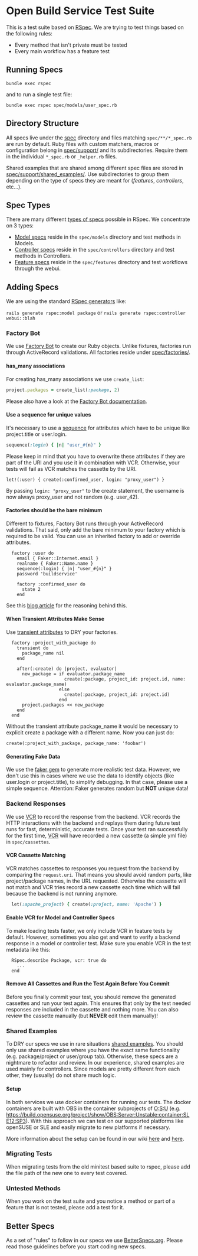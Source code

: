 # Open Build Service Test Suite

This is a test suite based on [RSpec](http://rspec.info/). We are trying to
test things based on the following rules:

* Every method that isn't private must be tested
* Every main workflow has a feature test

## Running Specs

```bundle exec rspec```

and to run a single test file:

```
bundle exec rspec spec/models/user_spec.rb
```

## Directory Structure

All specs live under the [spec](https://github.com/openSUSE/open-build-service/tree/master/src/api/spec) directory and files matching `spec/**/*_spec.rb` are run by default.
Ruby files with custom matchers, macros or configuration belong in [spec/support/](https://github.com/openSUSE/open-build-service/tree/master/src/api/spec/support) and its subdirectories.
Require them in the individual `*_spec.rb` or `_helper.rb` files.

Shared examples that are shared among different spec files are stored in [spec/support/shared_examples/](https://github.com/openSUSE/open-build-service/tree/master/src/api/spec/support/shared_examples).
Use subdirectories to group them depending on the type of specs they are meant for (_features_, _controllers_, etc...).

## Spec Types

There are many different [types of specs](https://relishapp.com/rspec/rspec-rails/docs/directory-structure) possible in RSpec. We concentrate on 3 types:

* [Model specs](https://relishapp.com/rspec/rspec-rails/docs/model-specs) reside in the `spec/models` directory and test methods in Models.
* [Controller specs](https://relishapp.com/rspec/rspec-rails/docs/controller-specs) reside in the `spec/controllers` directory and test methods in Controllers.
* [Feature specs](https://relishapp.com/rspec/rspec-rails/docs/feature-specs/feature-spec) reside in the `spec/features` directory and test workflows through the webui.

## Adding Specs

We are using the standard [RSpec generators](https://relishapp.com/rspec/rspec-rails/docs/generators) like:

`rails generate rspec:model package` or `rails generate rspec:controller webui::blah`

### Factory Bot

We use [Factory Bot](https://github.com/thoughtbot/factory_bot_rails) to create our Ruby objects.
Unlike fixtures, factories run through ActiveRecord validations.
All factories reside under [spec/factories/](https://github.com/openSUSE/open-build-service/tree/master/src/api/spec/factories).

#### has_many associations

For creating has_many associations we use `create_list`:

```ruby
project.packages = create_list(:package, 2)
```

Please also have a look at the [Factory Bot documentation](https://github.com/thoughtbot/factory_bot/blob/master/GETTING_STARTED.md#associations).

#### Use a sequence for unique values

It's necessary to use a [sequence](https://github.com/thoughtbot/factory_bot/blob/master/GETTING_STARTED.md#sequences) for attributes which have to be unique like project.title or user.login.

```ruby
sequence(:login) { |n| "user_#{n}" }
```

Please keep in mind that you have to overwrite these attributes if they are part of the URI and you use it in combination with VCR.
Otherwise, your tests will fail as VCR matches the cassette by the URI.

```
let!(:user) { create(:confirmed_user, login: "proxy_user") }
```

By passing ```login: "proxy_user"``` to the create statement, the username is now always proxy_user and not random (e.g. user_42).

#### Factories should be the bare minimum

Different to fixtures, Factory Bot runs through your ActiveRecord validations.
That said, only add the bare minimum to your factory which is required to be valid.
You can use an inherited factory to add or override attributes.

```
  factory :user do
    email { Faker::Internet.email }
    realname { Faker::Name.name }
    sequence(:login) { |n| "user_#{n}" }
    password 'buildservice'

    factory :confirmed_user do
      state 2
    end
```

See this [blog article](https://robots.thoughtbot.com/factories-should-be-the-bare-minimum) for the reasoning behind this.

#### When Transient Attributes Make Sense

Use [transient attributes](https://github.com/thoughtbot/factory_bot/blob/master/GETTING_STARTED.md#transient-attributes) to DRY your factories.

```
  factory :project_with_package do
    transient do
      package_name nil
    end

    after(:create) do |project, evaluator|
      new_package = if evaluator.package_name
                      create(:package, project_id: project.id, name: evaluator.package_name)
                    else
                      create(:package, project_id: project.id)
                    end
      project.packages << new_package
    end
  end
```

Without the transient attribute package_name it would be necessary to explicit create a package with a different name.
Now you can just do:

```
create(:project_with_package, package_name: 'foobar')
```

#### Generating Fake Data

We use the [faker gem](https://github.com/stympy/faker) to generate more realistic test data.
However, we don't use this in cases where we use the data to identify objects (like user.login or project.title), to simplify debugging.
In that case, please use a simple sequence.
Attention: Faker generates random but **NOT** unique data!

### Backend Responses

We use [VCR](https://github.com/vcr/vcr) to record the response from the backend.
VCR records the HTTP interactions with the backend and replays them during future test runs for fast, deterministic, accurate tests.
Once your test ran successfully for the first time, [VCR](https://github.com/vcr/vcr) will have recorded a new cassette (a simple yml file) in `spec/cassettes`.

#### VCR Cassette Matching

VCR matches cassettes to responses you request from the backend by comparing the `request.uri`.
That means you should avoid random parts, like project/package names, in the URL requested.
Otherwise the cassette will not match and VCR tries record a new cassette each time which will fail because the backend is not running anymore.

```ruby
  let(:apache_project) { create(:project, name: 'Apache') }
```

#### Enable VCR for Model and Controller Specs

To make loading tests faster, we only include VCR in feature tests by default.
However, sometimes you also get and want to verify a backend response in a model or controller test.
Make sure you enable VCR in the test metadata like this:

```
  RSpec.describe Package, vcr: true do
    ...
  end
```

#### Remove All Cassettes and Run the Test Again Before You Commit

Before you finally commit your test, you should remove the generated cassettes and run your test again.
This ensures that only by the test needed responses are included in the cassette and nothing more.
You can also review the cassette manually (but **NEVER** edit them manually)!

### Shared Examples

To DRY our specs we use in rare situations [shared examples](https://www.relishapp.com/rspec/rspec-core/docs/example-groups/shared-examples).
You should only use shared examples where you have the exact same functionality (e.g. package/project or user/group tab).
Otherwise, these specs are a nightmare to refactor and review.
In our experience, shared examples are used mainly for controllers. Since models are pretty different from each other, they (usually) do not share much logic.

#### Setup

In both services we use docker containers for running our tests. The docker containers are built with OBS in the container subprojects of [O:S:U](https://build.opensuse.org/project/subprojects/OBS:Server:Unstable) (e.g. https://build.opensuse.org/project/show/OBS:Server:Unstable:container:SLE12:SP3). With this approach we can test on our supported platforms like openSUSE or SLE and easily migrate to new platforms if necessary.

More information about the setup can be found in our wiki [here](https://github.com/openSUSE/open-build-service/wiki/Development-Environment-Overview) and [here](https://github.com/openSUSE/open-build-service/wiki/Development-Environment-Tips-&-Tricks).

### Migrating Tests

When migrating tests from the old minitest based suite to rspec, please add the
file path of the new one to every test covered.

### Untested Methods

When you work on the test suite and you notice a method or part of a feature that
is not tested, please add a test for it.

## Better Specs
As a set of "rules" to follow in our specs we use [BetterSpecs.org](http://betterspecs.org/).
Please read those guidelines before you start coding new specs.
